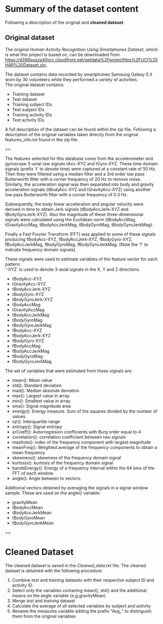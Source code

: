 # Summary of the dataset content
Following a description of the original and **cleaned dataset**.

## Original dataset
The original *Human Activity Recognition Using Smartphones Dataset*, which is what this project is based on,
can be downloaded from https://d396qusza40orc.cloudfront.net/getdata%2Fprojectfiles%2FUCI%20HAR%20Dataset.zip .

The dataset contains data recorded by smartphones Samsung Galaxy S II worn by 30 volunteers while they performed
a variety of activities.  
The original dataset contains:

- Training dataset
- Test dataset
- Training subject IDs
- Test subject IDs
- Training activity IDs
- Test activity IDs

A full description of the dataset can be found within the zip file.
Following a description of the original variables taken directly from the original features_info.txt found
in the zip file.

==

The features selected for this database come from the accelerometer and gyroscope 3-axial raw signals 
tAcc-XYZ and tGyro-XYZ. These time domain signals (prefix 't' to denote time) were captured at a constant rate of 50 Hz. 
Then they were filtered using a median filter and a 3rd order low pass Butterworth filter with a corner frequency of 20 Hz to remove noise. 
Similarly, the acceleration signal was then separated into body and gravity acceleration signals (tBodyAcc-XYZ and tGravityAcc-XYZ) using another low pass Butterworth filter with a corner frequency of 0.3 Hz. 

Subsequently, the body linear acceleration and angular velocity were derived in time to obtain Jerk signals 
(tBodyAccJerk-XYZ and tBodyGyroJerk-XYZ). 
Also the magnitude of these three-dimensional signals were calculated using the Euclidean norm 
(tBodyAccMag, tGravityAccMag, tBodyAccJerkMag, tBodyGyroMag, tBodyGyroJerkMag). 

Finally a Fast Fourier Transform (FFT) was applied to some of these signals producing fBodyAcc-XYZ,
fBodyAccJerk-XYZ, fBodyGyro-XYZ, fBodyAccJerkMag, fBodyGyroMag, fBodyGyroJerkMag. 
(Note the 'f' to indicate frequency domain signals). 

These signals were used to estimate variables of the feature vector for each pattern:  
'-XYZ' is used to denote 3-axial signals in the X, Y and Z directions.

- tBodyAcc-XYZ
- tGravityAcc-XYZ
- tBodyAccJerk-XYZ
- tBodyGyro-XYZ
- tBodyGyroJerk-XYZ
- tBodyAccMag
- tGravityAccMag
- tBodyAccJerkMag
- tBodyGyroMag
- tBodyGyroJerkMag
- fBodyAcc-XYZ
- fBodyAccJerk-XYZ
- fBodyGyro-XYZ
- fBodyAccMag
- fBodyAccJerkMag
- fBodyGyroMag
- fBodyGyroJerkMag

The set of variables that were estimated from these signals are: 

- mean(): Mean value
- std(): Standard deviation
- mad(): Median absolute deviation 
- max(): Largest value in array
- min(): Smallest value in array
- sma(): Signal magnitude area
- energy(): Energy measure. Sum of the squares divided by the number of values. 
- iqr(): Interquartile range 
- entropy(): Signal entropy
- arCoeff(): Autorregresion coefficients with Burg order equal to 4
- correlation(): correlation coefficient between two signals
- maxInds(): index of the frequency component with largest magnitude
- meanFreq(): Weighted average of the frequency components to obtain a mean frequency
- skewness(): skewness of the frequency domain signal 
- kurtosis(): kurtosis of the frequency domain signal 
- bandsEnergy(): Energy of a frequency interval within the 64 bins of the FFT of each window.
- angle(): Angle between to vectors.

Additional vectors obtained by averaging the signals in a signal window sample. These are used on the angle() variable:

- gravityMean
- tBodyAccMean
- tBodyAccJerkMean
- tBodyGyroMean
- tBodyGyroJerkMean

==

# Cleaned Dataset
The cleaned dataset is saved in the *Cleaned_data.txt* file.
The cleaned dataset is obtained with the following procedure:

1. Combine *test* and *training* datasets with their respective subject ID and activity ID.
2. Select only the variables contaning mean(), std() and the additional means on the angle variable (e,g,gravityMean)
3. Merge *test* and *training* dataset
4. Calculate the average of all selected variables by subject and activity
5. Rename the measures variable adding the prefix "Avg_" to distinguish them from the original variables


